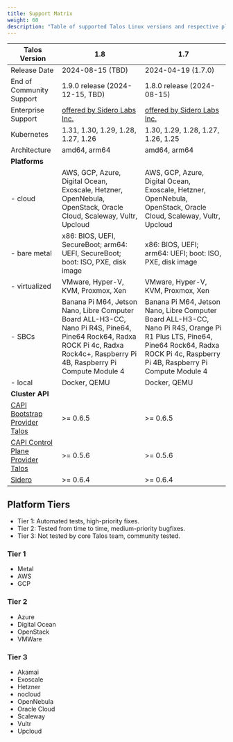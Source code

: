 ```yaml
---
title: Support Matrix
weight: 60
description: "Table of supported Talos Linux versions and respective platforms."
---
```


| Talos Version                                                                                               | 1.8                                                                                                                                                                             | 1.7                                                                                                                                                                                     |
| ----------------------------------------------------------------------------------------------------------- | ------------------------------------------------------------------------------------------------------------------------------------------------------------------------------- | --------------------------------------------------------------------------------------------------------------------------------------------------------------------------------------- |
| Release Date                                                                                                | 2024-08-15 (TBD)                                                                                                                                                                | 2024-04-19 (1.7.0)                                                                                                                                                                      |
| End of Community Support                                                                                    | 1.9.0 release (2024-12-15, TBD)                                                                                                                                                 | 1.8.0 release (2024-08-15)                                                                                                                                                              |
| Enterprise Support                                                                                          | [offered by Sidero Labs Inc.](https://www.siderolabs.com/support/)                                                                                                              | [offered by Sidero Labs Inc.](https://www.siderolabs.com/support/)                                                                                                                      |
| Kubernetes                                                                                                  | 1.31, 1.30, 1.29, 1.28, 1.27, 1.26                                                                                                                                              | 1.30, 1.29, 1.28, 1.27, 1.26, 1.25                                                                                                                                                      |
| Architecture                                                                                                | amd64, arm64                                                                                                                                                                    | amd64, arm64                                                                                                                                                                            |
| **Platforms**                                                                                               |                                                                                                                                                                                 |                                                                                                                                                                                         |
| - cloud                                                                                                     | AWS, GCP, Azure, Digital Ocean, Exoscale, Hetzner, OpenNebula, OpenStack, Oracle Cloud, Scaleway, Vultr, Upcloud                                                                | AWS, GCP, Azure, Digital Ocean, Exoscale, Hetzner, OpenNebula, OpenStack, Oracle Cloud, Scaleway, Vultr, Upcloud                                                                        |
| - bare metal                                                                                                | x86: BIOS, UEFI, SecureBoot; arm64: UEFI, SecureBoot; boot: ISO, PXE, disk image                                                                                                | x86: BIOS, UEFI; arm64: UEFI; boot: ISO, PXE, disk image                                                                                                                                |
| - virtualized                                                                                               | VMware, Hyper-V, KVM, Proxmox, Xen                                                                                                                                              | VMware, Hyper-V, KVM, Proxmox, Xen                                                                                                                                                      |
| - SBCs                                                                                                      | Banana Pi M64, Jetson Nano, Libre Computer Board ALL-H3-CC, Nano Pi R4S, Pine64, Pine64 Rock64, Radxa ROCK Pi 4c, Radxa Rock4c+, Raspberry Pi 4B, Raspberry Pi Compute Module 4 | Banana Pi M64, Jetson Nano, Libre Computer Board ALL-H3-CC, Nano Pi R4S, Orange Pi R1 Plus LTS, Pine64, Pine64 Rock64, Radxa ROCK Pi 4c, Raspberry Pi 4B, Raspberry Pi Compute Module 4 |
| - local                                                                                                     | Docker, QEMU                                                                                                                                                                    | Docker, QEMU                                                                                                                                                                            |
| **Cluster API**                                                                                             |                                                                                                                                                                                 |                                                                                                                                                                                         |
| [CAPI Bootstrap Provider Talos](https://github.com/siderolabs/cluster-api-bootstrap-provider-talos)         | >= 0.6.5                                                                                                                                                                        | >= 0.6.5                                                                                                                                                                                |
| [CAPI Control Plane Provider Talos](https://github.com/siderolabs/cluster-api-control-plane-provider-talos) | >= 0.5.6                                                                                                                                                                        | >= 0.5.6                                                                                                                                                                                |
| [Sidero](https://www.sidero.dev/)                                                                           | >= 0.6.4                                                                                                                                                                        | >= 0.6.4                                                                                                                                                                                |

## Platform Tiers

* Tier 1: Automated tests, high-priority fixes.
* Tier 2: Tested from time to time, medium-priority bugfixes.
* Tier 3: Not tested by core Talos team, community tested.

### Tier 1

* Metal
* AWS
* GCP

### Tier 2

* Azure
* Digital Ocean
* OpenStack
* VMWare

### Tier 3

* Akamai
* Exoscale
* Hetzner
* nocloud
* OpenNebula
* Oracle Cloud
* Scaleway
* Vultr
* Upcloud
